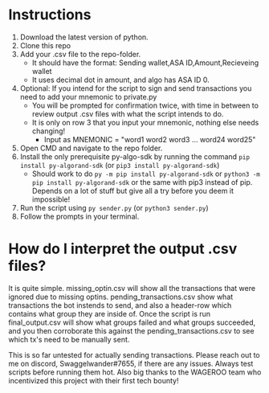 # Instructions

1. Download the latest version of python.
2. Clone this repo
3. Add your .csv file to the repo-folder.
    - It should have the format: Sending wallet,ASA ID,Amount,Recieveing wallet
    - It uses decimal dot in amount, and algo has ASA ID 0.
4. Optional: If you intend for the script to sign and send transactions you need to add your mnemonic to private.py
    - You will be prompted for confirmation twice, with time in between to review output .csv files with what the script intends to do.
    - It is only on row 3 that you input your mnemonic, nothing else needs changing!
        - Input as MNEMONIC = "word1 word2 word3 ... word24 word25"
4. Open CMD and navigate to the repo folder.
5. Install the only prerequisite py-algo-sdk by running the command `pip install py-algorand-sdk` (or `pip3 install py-algorand-sdk`) 
    - Should work to do `py -m pip install py-algorand-sdk` or `python3 -m pip install py-algorand-sdk` or the same with pip3 instead of pip. Depends on a lot of stuff but give all a try before you deem it impossible!
5. Run the script using `py sender.py` (or `python3 sender.py`)
6. Follow the prompts in your terminal.

# How do I interpret the output .csv files?
It is quite simple. missing_optin.csv will show all the transactions that were ignored due to missing optins. pending_transactions.csv show what transactions the bot instends to send, and also a header-row which contains what group they are inside of. Once the script is run final_output.csv will show what groups failed and what groups succeeded, and you then corroborate this against the pending_transactions.csv to see which tx's need to be manually sent.

This is so far untested for actually sending transactions. Please reach out to me on discord, Swaggelwander#7655, if there are any issues. Always test scripts before running them hot. Also big thanks to the WAGEROO team who incentivized this project with their first tech bounty!